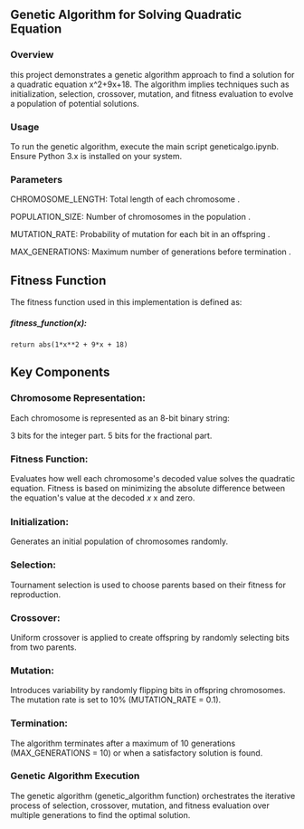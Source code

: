 ## Genetic Algorithm for Solving Quadratic Equation
### Overview
this project demonstrates a genetic algorithm approach to find a solution for a quadratic equation x^2+9x+18. The algorithm implies techniques such as initialization, selection, crossover, mutation, and fitness evaluation to evolve a population of potential solutions.

### Usage
To run the genetic algorithm, execute the main script geneticalgo.ipynb. Ensure Python 3.x is installed on your system.

### Parameters
  CHROMOSOME_LENGTH: Total length of each chromosome .
  
  POPULATION_SIZE: Number of chromosomes in the population .

  MUTATION_RATE: Probability of mutation for each bit in an offspring .
  
  MAX_GENERATIONS: Maximum number of generations before termination .

## Fitness Function
The fitness function used in this implementation is defined as:

##### fitness_function(x):
    return abs(1*x**2 + 9*x + 18)
## Key Components
### Chromosome Representation:
Each chromosome is represented as an 8-bit binary string:

3 bits for the integer part.
5 bits for the fractional part.
### Fitness Function: 
Evaluates how well each chromosome's decoded value solves the quadratic equation. Fitness is based on minimizing the absolute difference between the equation's value at the decoded 
𝑥
x and zero.

### Initialization: 
Generates an initial population of chromosomes randomly.

### Selection:
Tournament selection is used to choose parents based on their fitness for reproduction.

### Crossover: 
Uniform crossover is applied to create offspring by randomly selecting bits from two parents.

### Mutation: 
Introduces variability by randomly flipping bits in offspring chromosomes. The mutation rate is set to 10% (MUTATION_RATE = 0.1).

### Termination: 
The algorithm terminates after a maximum of 10 generations (MAX_GENERATIONS = 10) or when a satisfactory solution is found.

### Genetic Algorithm Execution
The genetic algorithm (genetic_algorithm function) orchestrates the iterative process of selection, crossover, mutation, and fitness evaluation over multiple generations to find the optimal solution.
